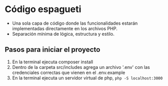 # Código espagueti
- Una sola capa de código donde las funcionalidades estarán implementadas directamente en los archivos PHP.
- Separación mínima de lógica, estructura y estilo.

## Pasos para iniciar el proyecto
1. En la terminal ejecuta composer install
2. Dentro de la carpeta src/includes agrega un archivo '.env' con las credenciales correctas que vienen en el .env.example
3. En la terminal ejecuta un servidor virtual de php, `php -S localhost:3000`